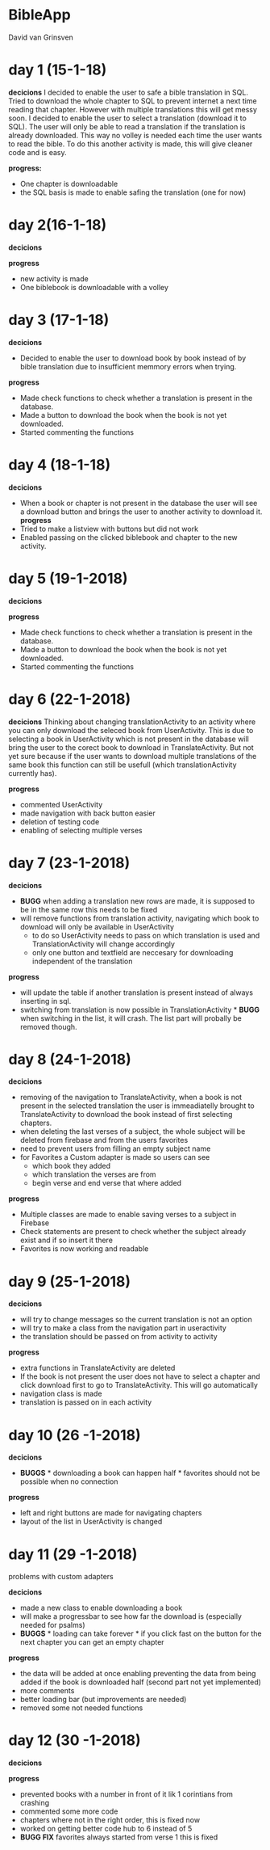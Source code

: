 # BibleApp
David van Grinsven


# day 1 (15-1-18)

__decicions__
I decided to enable the user to safe a bible translation in SQL. 
Tried to download the whole chapter to SQL to prevent internet a next time reading that chapter.
However with multiple translations this will get messy soon. 
I decided to enable the user to select a translation (download it to SQL). The user will only be able to read a translation if the translation is already downloaded.
This way no volley is needed each time the user wants to read the bible.
To do this another activity is made, this will give cleaner code and is easy.

__progress:__
* One chapter is downloadable 
* the SQL basis is made to enable safing the translation (one for now)



# day 2(16-1-18)

__decicions__

__progress__
* new activity is made
* One biblebook is downloadable with a volley


# day 3 (17-1-18)
__decicions__
* Decided to enable the user to download book by book instead of by bible translation due to insufficient memmory errors when trying.

__progress__
* Made check functions to check whether a translation is present in the database.
* Made a button to download the book when the book is not yet downloaded.
* Started commenting the functions

# day 4 (18-1-18)
__decicions__
* When a book or chapter is not present in the database the user will see a download button and brings the user to another activity to download it.
__progress__
* Tried to make a listview with buttons but did not work
* Enabled passing on the clicked biblebook and chapter to the new activity.


# day 5 (19-1-2018)
__decicions__

__progress__
* Made check functions to check whether a translation is present in the database.
* Made a button to download the book when the book is not yet downloaded.
* Started commenting the functions

# day 6 (22-1-2018)
__decicions__
Thinking about changing translationActivity to an activity where you can only download the seleced book from UserActivity.
This is due to selecting a book in UserActivity which is not present in the database will bring the user to the corect book to download in TranslateActivity. But not yet sure because if the user wants to download multiple translations of the same book this function can still be usefull (which translationActivity currently has).

__progress__
* commented UserActivity
* made navigation with back button easier
* deletion of testing code
* enabling of selecting multiple verses

# day 7 (23-1-2018)
__decicions__
* __BUGG__ when adding a translation new rows are made, it is supposed to be in the same row this needs to be fixed
* will remove functions from translation activity, navigating which book to download will only be available in UserActivity
    * to do so UserActivity needs to pass on which translation is used and TranslationActivity will change accordingly
    * only one button and textfield are neccesary for downloading independent of the translation
    
__progress__
* will update the table if another translation is present instead of always inserting in sql.
* switching from translation is now possible in TranslationActivity
      * __BUGG__ when switching in the list, it will crash. The list part will probally be removed though.

# day 8 (24-1-2018)
__decicions__
* removing of the navigation to TranslateActivity, when a book is not present in the selected translation the user is immeadiatelly brought to TranslateActivity to download the book instead of first selecting chapters.
* when deleting the last verses of a subject, the whole subject will be deleted from firebase and from the users favorites
* need to prevent users from filling an empty subject name
* for Favorites a Custom adapter is made so users can see
   * which book they added
   * which translation the verses are from
   * begin verse and end verse that where added
    
__progress__
* Multiple classes are made to enable saving verses to a subject in Firebase
* Check statements are present to check whether the subject already exist and if so insert it there
* Favorites is now working and readable


# day 9 (25-1-2018)
__decicions__
* will try to change messages so the current translation is not an option
* will try to make a class from the navigation part in useractivity
* the translation should be passed on from activity to activity

__progress__
* extra functions in TranslateActivity are deleted
* If the book is not present the user does not have to select a chapter and click download first to go to TranslateActivity. This will go automatically
* navigation class is made
* translation is passed on in each activity

# day 10 (26 -1-2018)
__decicions__
* __BUGGS__
      * downloading a book can happen half
      * favorites should not be possible when no connection
      

__progress__
* left and right buttons are made for navigating chapters
* layout of the list in UserActivity is changed

# day 11 (29 -1-2018)
problems with custom adapters


__decicions__
* made a new class to enable downloading a book
* will make  a progressbar to see how far the download is (especially needed for psalms)
* __BUGGS__
      * loading can take forever
      * if you click fast on the button for the next chapter you can get an empty chapter
      

__progress__
* the data will be added at once enabling preventing the data from being added if the book is downloaded half (second part not yet implemented)
* more comments
* better loading bar (but improvements are needed)
* removed some not needed functions

# day 12 (30 -1-2018)
__decicions__

      

__progress__
* prevented books with a number in front of it lik 1 corintians from crashing
* commented some more code
* chapters where not in the right order, this is fixed now
* worked on getting better code hub to 6 instead of 5
* __BUGG FIX__ favorites always started from verse 1 this is fixed


